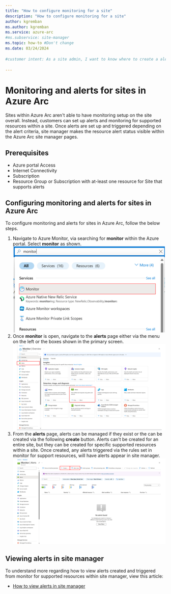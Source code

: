 ```yaml
---
title: "How to configure monitoring for a site"
description: "How to configure monitoring for a site"
author: kgremban
ms.author: kgremban
ms.service: azure-arc
#ms.subservice: site-manager
ms.topic: how-to #Don't change
ms.date: 03/24/2024

#customer intent: As a site admin, I want to know where to create a alert in Azure for my site so that I can deploy monitoring for resources in my site.

---
```


# Monitoring and alerts for sites in Azure Arc

Sites within Azure Arc aren't able to have monitoring setup on the site overall. Instead, customers can set up alerts and monitoring for supported resources within a site. Once alerts are set up and triggered depending on the alert criteria, site manager makes the resource alert status visible within the Azure Arc site manager pages.

## Prerequisites

* Azure portal Access
* Internet Connectivity
* Subscription
* Resource Group or Subscription with at-least one resource for Site that supports alerts

## Configuring monitoring and alerts for sites in Azure Arc

To configure monitoring and alerts for sites in Azure Arc, follow the below steps.

1. Navigate to Azure Monitor, via searching for **monitor** within the Azure portal. Select **monitor** as shown.
![searching for monitor within the azure portal](./media/how-to-configure-monitoring-site/search_monitor.png)
2. Once **monitor** is open, navigate to the **alerts** page either via the menu on the left or the boxes shown in the primary screen.
![opening alerts from monitor](./media/how-to-configure-monitoring-site/select_alerts_monitor.png)
3. From the **alerts** page, alerts can be managed if they exist or the can be created via the following **create** button. Alerts can't be created for an entire site, but they can be created for specific supported resources within a site. Once created, any alerts triggered via the rules set in monitor for support resources, will have alerts appear in site manager.
![creating alerts from monitor](./media/how-to-configure-monitoring-site/create_alert_monitor.png)

## Viewing alerts in site manager

To understand more regarding how to view alerts created and triggered from monitor for supported resources within site manager, view this article:

- [How to view alerts in site manager](./how-to-view-alerts.md)